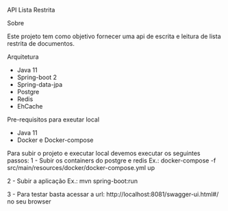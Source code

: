 API Lista Restrita

Sobre

Este projeto tem como objetivo fornecer uma api de escrita e leitura de lista restrita de documentos.

Arquitetura

- Java 11
- Spring-boot 2
- Spring-data-jpa
- Postgre
- Redis
- EhCache

Pre-requisitos para exeutar local

- Java 11
- Docker e Docker-compose

Para subir o projeto e executar local devemos executar os seguintes passos:
1 - Subir os containers do postgre e redis
Ex.: docker-compose -f src/main/resources/docker/docker-compose.yml up

2 - Subir a aplicação
Ex.: mvn spring-boot:run

3 - Para testar basta acessar a url: http://localhost:8081/swagger-ui.html#/ no seu browser
